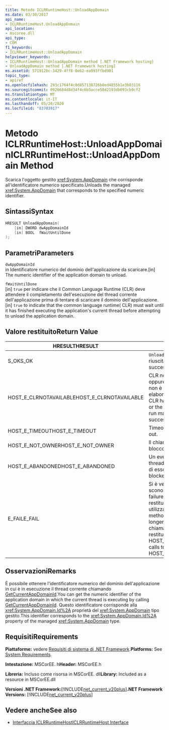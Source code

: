 ```yaml
---
title: Metodo ICLRRuntimeHost::UnloadAppDomain
ms.date: 03/30/2017
api_name:
- ICLRRuntimeHost.UnloadAppDomain
api_location:
- mscoree.dll
api_type:
- COM
f1_keywords:
- ICLRRuntimeHost::UnloadAppDomain
helpviewer_keywords:
- ICLRRuntimeHost::UnloadAppDomain method [.NET Framework hosting]
- UnloadAppDomain method [.NET Framework hosting]
ms.assetid: 571912bc-3429-4ff8-8eb2-ea993ffbd901
topic_type:
- apiref
ms.openlocfilehash: 293c1764f4c0d857138726b8ed4855b1e3b03116
ms.sourcegitcommit: 0926684d8d34f4c6b5acce58d2193db093cb9cf2
ms.translationtype: MT
ms.contentlocale: it-IT
ms.lasthandoff: 05/20/2020
ms.locfileid: "83703917"
---
```

# <a name="iclrruntimehostunloadappdomain-method"></a><span data-ttu-id="109ce-102">Metodo ICLRRuntimeHost::UnloadAppDomain</span><span class="sxs-lookup"><span data-stu-id="109ce-102">ICLRRuntimeHost::UnloadAppDomain Method</span></span>
<span data-ttu-id="109ce-103">Scarica l'oggetto gestito <xref:System.AppDomain> che corrisponde all'identificatore numerico specificato.</span><span class="sxs-lookup"><span data-stu-id="109ce-103">Unloads the managed <xref:System.AppDomain> that corresponds to the specified numeric identifier.</span></span>  
  
## <a name="syntax"></a><span data-ttu-id="109ce-104">Sintassi</span><span class="sxs-lookup"><span data-stu-id="109ce-104">Syntax</span></span>  
  
```cpp  
HRESULT UnloadAppDomain(  
    [in] DWORD dwAppDomainId  
    [in] BOOL  fWaitUntilDone  
);  
```  
  
## <a name="parameters"></a><span data-ttu-id="109ce-105">Parametri</span><span class="sxs-lookup"><span data-stu-id="109ce-105">Parameters</span></span>  
 `dwAppDomainId`  
 <span data-ttu-id="109ce-106">in Identificatore numerico del dominio dell'applicazione da scaricare.</span><span class="sxs-lookup"><span data-stu-id="109ce-106">[in] The numeric identifier of the application domain to unload.</span></span>  
  
 `fWaitUntilDone`  
 <span data-ttu-id="109ce-107">[in] `true` per indicare che il Common Language Runtime (CLR) deve attendere il completamento dell'esecuzione del thread corrente dell'applicazione prima di tentare di scaricare il dominio dell'applicazione.</span><span class="sxs-lookup"><span data-stu-id="109ce-107">[in] `true` to indicate that the common language runtime( CLR) must wait until it has finished executing the application's current thread before attempting to unload the application domain.</span></span>  
  
## <a name="return-value"></a><span data-ttu-id="109ce-108">Valore restituito</span><span class="sxs-lookup"><span data-stu-id="109ce-108">Return Value</span></span>  
  
|<span data-ttu-id="109ce-109">HRESULT</span><span class="sxs-lookup"><span data-stu-id="109ce-109">HRESULT</span></span>|<span data-ttu-id="109ce-110">Description</span><span class="sxs-lookup"><span data-stu-id="109ce-110">Description</span></span>|  
|-------------|-----------------|  
|<span data-ttu-id="109ce-111">S_OK</span><span class="sxs-lookup"><span data-stu-id="109ce-111">S_OK</span></span>|<span data-ttu-id="109ce-112">`UnloadAppDomain`la restituzione è riuscita.</span><span class="sxs-lookup"><span data-stu-id="109ce-112">`UnloadAppDomain` returned successfully.</span></span>|  
|<span data-ttu-id="109ce-113">HOST_E_CLRNOTAVAILABLE</span><span class="sxs-lookup"><span data-stu-id="109ce-113">HOST_E_CLRNOTAVAILABLE</span></span>|<span data-ttu-id="109ce-114">CLR non è stato caricato in un processo oppure CLR si trova in uno stato in cui non è possibile eseguire codice gestito o elaborare la chiamata correttamente.</span><span class="sxs-lookup"><span data-stu-id="109ce-114">The CLR has not been loaded into a process, or the CLR is in a state in which it cannot run managed code or process the call successfully.</span></span>|  
|<span data-ttu-id="109ce-115">HOST_E_TIMEOUT</span><span class="sxs-lookup"><span data-stu-id="109ce-115">HOST_E_TIMEOUT</span></span>|<span data-ttu-id="109ce-116">Timeout della chiamata.</span><span class="sxs-lookup"><span data-stu-id="109ce-116">The call timed out.</span></span>|  
|<span data-ttu-id="109ce-117">HOST_E_NOT_OWNER</span><span class="sxs-lookup"><span data-stu-id="109ce-117">HOST_E_NOT_OWNER</span></span>|<span data-ttu-id="109ce-118">Il chiamante non è il proprietario del blocco.</span><span class="sxs-lookup"><span data-stu-id="109ce-118">The caller does not own the lock.</span></span>|  
|<span data-ttu-id="109ce-119">HOST_E_ABANDONED</span><span class="sxs-lookup"><span data-stu-id="109ce-119">HOST_E_ABANDONED</span></span>|<span data-ttu-id="109ce-120">Un evento è stato annullato mentre un thread bloccato o Fiber era in attesa su di esso.</span><span class="sxs-lookup"><span data-stu-id="109ce-120">An event was canceled while a blocked thread or fiber was waiting on it.</span></span>|  
|<span data-ttu-id="109ce-121">E_FAIL</span><span class="sxs-lookup"><span data-stu-id="109ce-121">E_FAIL</span></span>|<span data-ttu-id="109ce-122">Si è verificato un errore irreversibile sconosciuto.</span><span class="sxs-lookup"><span data-stu-id="109ce-122">An unknown catastrophic failure occurred.</span></span> <span data-ttu-id="109ce-123">Se un metodo restituisce E_FAIL, CLR non è più utilizzabile all'interno del processo.</span><span class="sxs-lookup"><span data-stu-id="109ce-123">If a method returns E_FAIL, the CLR is no longer usable within the process.</span></span> <span data-ttu-id="109ce-124">Le chiamate successive ai metodi di hosting restituiscono HOST_E_CLRNOTAVAILABLE.</span><span class="sxs-lookup"><span data-stu-id="109ce-124">Subsequent calls to hosting methods return HOST_E_CLRNOTAVAILABLE.</span></span>|  
  
## <a name="remarks"></a><span data-ttu-id="109ce-125">Osservazioni</span><span class="sxs-lookup"><span data-stu-id="109ce-125">Remarks</span></span>  
 <span data-ttu-id="109ce-126">È possibile ottenere l'identificatore numerico del dominio dell'applicazione in cui è in esecuzione il thread corrente chiamando [GetCurrentAppDomainId](iclrruntimehost-getcurrentappdomainid-method.md).</span><span class="sxs-lookup"><span data-stu-id="109ce-126">You can get the numeric identifier of the application domain in which the current thread is executing by calling [GetCurrentAppDomainId](iclrruntimehost-getcurrentappdomainid-method.md).</span></span> <span data-ttu-id="109ce-127">Questo identificatore corrisponde alla <xref:System.AppDomain.Id%2A> proprietà del <xref:System.AppDomain> tipo gestito.</span><span class="sxs-lookup"><span data-stu-id="109ce-127">This identifier corresponds to the <xref:System.AppDomain.Id%2A> property of the managed <xref:System.AppDomain> type.</span></span>  
  
## <a name="requirements"></a><span data-ttu-id="109ce-128">Requisiti</span><span class="sxs-lookup"><span data-stu-id="109ce-128">Requirements</span></span>  
 <span data-ttu-id="109ce-129">**Piattaforme:** vedere [Requisiti di sistema di .NET Framework](../../get-started/system-requirements.md).</span><span class="sxs-lookup"><span data-stu-id="109ce-129">**Platforms:** See [System Requirements](../../get-started/system-requirements.md).</span></span>  
  
 <span data-ttu-id="109ce-130">**Intestazione:** MSCorEE. h</span><span class="sxs-lookup"><span data-stu-id="109ce-130">**Header:** MSCorEE.h</span></span>  
  
 <span data-ttu-id="109ce-131">**Libreria:** Incluso come risorsa in MSCorEE. dll</span><span class="sxs-lookup"><span data-stu-id="109ce-131">**Library:** Included as a resource in MSCorEE.dll</span></span>  
  
 <span data-ttu-id="109ce-132">**Versioni .NET Framework:**[!INCLUDE[net_current_v20plus](../../../../includes/net-current-v20plus-md.md)]</span><span class="sxs-lookup"><span data-stu-id="109ce-132">**.NET Framework Versions:** [!INCLUDE[net_current_v20plus](../../../../includes/net-current-v20plus-md.md)]</span></span>  
  
## <a name="see-also"></a><span data-ttu-id="109ce-133">Vedere anche</span><span class="sxs-lookup"><span data-stu-id="109ce-133">See also</span></span>

- [<span data-ttu-id="109ce-134">Interfaccia ICLRRuntimeHost</span><span class="sxs-lookup"><span data-stu-id="109ce-134">ICLRRuntimeHost Interface</span></span>](iclrruntimehost-interface.md)
